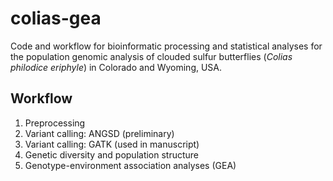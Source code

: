 # colias-gea

Code and workflow for bioinformatic processing and statistical analyses for the population genomic analysis of clouded sulfur butterflies (_Colias philodice eriphyle_) in Colorado and Wyoming, USA.

## Workflow
1. Preprocessing
2. Variant calling: ANGSD (preliminary)
3. Variant calling: GATK (used in manuscript)
4. Genetic diversity and population structure
5. Genotype-environment association analyses (GEA)

